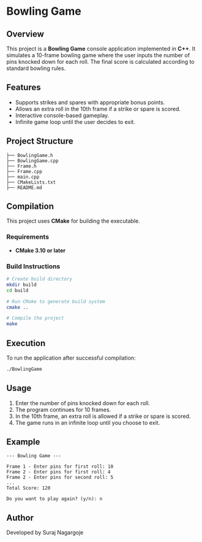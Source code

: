 # Bowling Game

## Overview
This project is a **Bowling Game** console application implemented in **C++**. It simulates a 10-frame bowling game where the user inputs the number of pins knocked down for each roll. The final score is calculated according to standard bowling rules.

## Features
- Supports strikes and spares with appropriate bonus points.
- Allows an extra roll in the 10th frame if a strike or spare is scored.
- Interactive console-based gameplay.
- Infinite game loop until the user decides to exit.

## Project Structure
```
├── BowlingGame.h
├── BowlingGame.cpp
├── Frame.h
├── Frame.cpp
├── main.cpp
├── CMakeLists.txt
├── README.md
```

## Compilation
This project uses **CMake** for building the executable.

### Requirements
- **CMake 3.10 or later**

### Build Instructions
```bash
# Create build directory
mkdir build
cd build

# Run CMake to generate build system
cmake ..

# Compile the project
make
```

## Execution
To run the application after successful compilation:
```bash
./BowlingGame
```

## Usage
1. Enter the number of pins knocked down for each roll.
2. The program continues for 10 frames.
3. In the 10th frame, an extra roll is allowed if a strike or spare is scored.
4. The game runs in an infinite loop until you choose to exit.

## Example
```
--- Bowling Game ---

Frame 1 - Enter pins for first roll: 10
Frame 2 - Enter pins for first roll: 4
Frame 2 - Enter pins for second roll: 5
...
Total Score: 120

Do you want to play again? (y/n): n
```

## Author
Developed by Suraj Nagargoje

